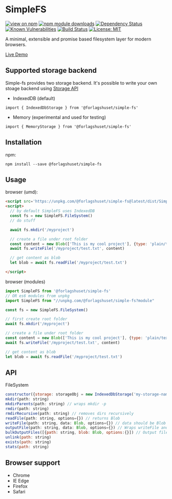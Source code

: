 # SimpleFS
[![view on npm](https://img.shields.io/npm/v/@forlagshuset/simple-fs.svg)](https://www.npmjs.com/package/@forlagshuset/simple-fs)
[![npm module downloads](http://img.shields.io/npm/dt/@forlagshuset/simple-fs.svg)](https://www.npmjs.org/package/@forlagshuset/simple-fs)
[![Dependency Status](https://david-dm.org/fagbokforlaget/simple-fs.svg)](https://david-dm.org/fagbokforlaget/simple-fs)
[![Known Vulnerabilities](https://snyk.io/test/github/fagbokforlaget/simple-fs/badge.svg?targetFile=package.json)](https://snyk.io/test/github/fagbokforlaget/simple-fs?targetFile=package.json)
[![Build Status](https://travis-ci.org/fagbokforlaget/simple-fs.svg?branch=master)](https://travis-ci.org/fagbokforlaget/simple-fs)
[![License: MIT](https://img.shields.io/badge/License-MIT-green.svg)](https://opensource.org/licenses/MIT)

A minimal, extensible and promise based filesystem layer for modern browsers.

[Live Demo](https://codepen.io/iapain/full/MxLNeg)

## Supported storage backend
Simple-fs provides two storage backend. It's possible to write your own stoage backend using [Storage API](https://github.com/fagbokforlaget/simple-fs/blob/master/src/storages/base.js)

* IndexedDB (default)
```
import { IndexedDbStorage } from '@forlagshuset/simple-fs'
```
* Memory (experimental and used for testing)
```
import { MemoryStorage } from '@forlagshuset/simple-fs'
```

## Installation

npm:
```
npm install --save @forlagshuset/simple-fs
```

## Usage
browser (umd):
```html
<script src='https://unpkg.com/@forlagshuset/simple-fs@latest/dist/SimpleFS.js' async></script>
<script>
  // by default SimpleFS uses IndexedDB
  const fs = new SimpleFS.FileSystem()
  // do stuff

  await fs.mkdir('/myproject')

  // create a file under root folder
  const content = new Blob(['This is my cool project'], {type: 'plain/text'})
  await fs.writeFile('/myproject/test.txt', content)

  // get content as blob
  let blob = await fs.readFile('/myproject/test.txt')

</script>
```


browser (modules)
```javascript
import SimpleFS from '@forlagshuset/simple-fs'
// OR es6 modules from unpkg
import SimpleFS from "//unpkg.com/@forlagshuset/simple-fs?module"

const fs = new SimpleFS.FileSystem()

// first create root folder
await fs.mkdir('/myproject')

// create a file under root folder
const content = new Blob(['This is my cool project'], {type: 'plain/text'})
await fs.writeFile('/myproject/test.txt', content)

// get content as blob
let blob = await fs.readFile('/myproject/test.txt')
```

## API

FileSystem
```javascript
constructor({storage: storageObj = new IndexedDbStorage('my-storage-name')})
mkdir(path: string)
mkdirParents(path: string) // wraps mkdir -p
rmdir(path: string)
rmdirRecursive(path: string) // removes dirs recursively
readFile(path: string, options={}) // returns Blob
writeFile(path: string, data: Blob, options={}) // data should be Blob type
outputFile(path: string, data: Blob, options={}) // Wraps writeFile and recursively creates path if not exists
bulkOutputFiles([{path: string, blob: Blob, options:{}]) // Output files in one transaction, speeds up in chrome
unlink(path: string)
exists(path: string)
stats(path: string)
```

## Browser support

* Chrome
* IE Edge
* Firefox
* Safari
